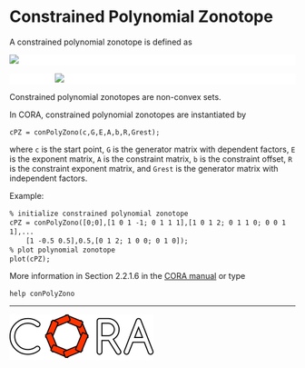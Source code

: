# Constrained Polynomial Zonotope

A constrained polynomial zonotope is defined as

<p style="background-color: white;">
<img src="https://latex.codecogs.com/svg.image?%5Cmathcal%7BCPZ%7D:=%5Cbigg%5C%7Bc&plus;%5Csum_%7Bi=1%7D%5Eh%5Cbigg(%5Cprod_%7Bk=1%7D%5Ep%5Calpha_k%5E%7BE_%7B(k,i)%7D%7D%5Cbigg)G_%7B(%5Ccdot,i)%7D&plus;%5Csum_%7Bj=1%7D%5Ed%5Cbeta_j%20G_%7BI(%5Ccdot,j)%7D%5C,%5Cbigg%7C"/>
</p>

<p style="background-color: white; padding-left:80px">
<img src="https://latex.codecogs.com/svg.image?%5Csum_%7Bi=1%7D%5Eq%5Cbigg(%5Cprod_%7Bk=1%7D%5Ep%5Calpha_k%5E%7BR_%7B(k,i)%7D%7D%5Cbigg)A_%7B(%5Ccdot,i)%7D=b,%5Calpha_k,%5Cbeta_j%5Cin%5B-1,1%5D%5Cbigg%5C%7D."/>
</p>

<!--
for editor.codecogs.com: 
\mathcal{CPZ} := \bigg\{ c + \sum_{i=1}^h \bigg( \prod_{k=1}^p \alpha_k^{E_{(k,i)}} \bigg) G_{(\cdot,i)} + \sum_{j=1}^d \beta_j G_{I(\cdot,j)} \, \bigg|
\sum_{i=1}^q \bigg( \prod_{k=1}^p \alpha_k^{R_{(k,i)}} \bigg) A_{(\cdot,i)} = b, \alpha_k, \beta_j \in [-1,1] \bigg\} .
-->

Constrained polynomial zonotopes are non-convex sets.

In CORA, constrained polynomial zonotopes are instantiated by

    cPZ = conPolyZono(c,G,E,A,b,R,Grest);

where ``c`` is the start point, ``G`` is the generator matrix with dependent factors, ``E`` is the exponent matrix, ``A`` is the constraint matrix, ``b`` is the constraint offset, ``R`` is the constraint exponent matrix, and ``Grest`` is the  generator matrix with independent factors.

Example:

    % initialize constrained polynomial zonotope
    cPZ = conPolyZono([0;0],[1 0 1 -1; 0 1 1 1],[1 0 1 2; 0 1 1 0; 0 0 1 1],...
        [1 -0.5 0.5],0.5,[0 1 2; 1 0 0; 0 1 0]);
    % plot polynomial zonotope
    plot(cPZ);

More information in Section 2.2.1.6 in the <a target='_blank' href="https://tumcps.github.io/CORA/manual">CORA manual</a> or type

    help conPolyZono

<hr style="height: 1px;">

<img src="../../app/images/coraLogo_readme.svg"/>